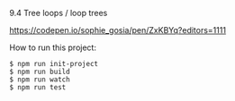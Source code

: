 9.4 Tree loops / loop trees

https://codepen.io/sophie_gosia/pen/ZxKBYq?editors=1111

How to run this project: 

    $ npm run init-project 
    $ npm run build
    $ npm run watch
    $ npm run test 
